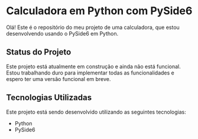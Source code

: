 # Calculadora em Python com PySide6

Olá! Este é o repositório do meu projeto de uma calculadora, que estou desenvolvendo usando o PySide6 em Python.

## Status do Projeto

Este projeto está atualmente em construção e ainda não está funcional. Estou trabalhando duro para implementar todas as funcionalidades e espero ter uma versão funcional em breve.

## Tecnologias Utilizadas

Este projeto está sendo desenvolvido utilizando as seguintes tecnologias:

- Python
- PySide6

